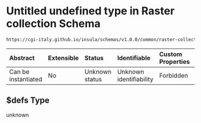 # Untitled undefined type in Raster collection Schema

```txt
https://cgi-italy.github.io/insula/schemas/v1.0.0/common/raster-collection.schema.json#/$defs
```



| Abstract            | Extensible | Status         | Identifiable            | Custom Properties | Additional Properties | Access Restrictions | Defined In                                                                                             |
| :------------------ | :--------- | :------------- | :---------------------- | :---------------- | :-------------------- | :------------------ | :----------------------------------------------------------------------------------------------------- |
| Can be instantiated | No         | Unknown status | Unknown identifiability | Forbidden         | Allowed               | none                | [raster-collection.schema.json\*](schemas/common/raster-collection.schema.json) |

## $defs Type

unknown
